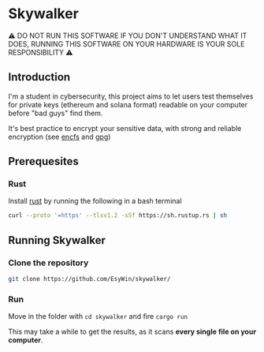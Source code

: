 # Skywalker

⚠️ DO NOT RUN THIS SOFTWARE IF YOU DON'T UNDERSTAND WHAT IT DOES, RUNNING THIS SOFTWARE ON YOUR HARDWARE IS YOUR SOLE RESPONSIBILITY ⚠️

## Introduction

I'm a student in cybersecurity, this project aims to let users test themselves for private keys (ethereum and solana format) readable on your computer before "bad guys" find them.

It's best practice to encrypt your sensitive data, with strong and reliable encryption (see [encfs](https://linux.die.net/man/1/encfs) and [gpg](https://linux.die.net/man/1/gpg))

## Prerequesites

### Rust

Install [rust](https://www.rust-lang.org/) by running the following in a bash terminal

```bash
curl --proto '=https' --tlsv1.2 -sSf https://sh.rustup.rs | sh
```

## Running Skywalker

### Clone the repository

```bash
git clone https://github.com/EsyWin/skywalker/
```

### Run

Move in the folder with `cd skywalker` and fire `cargo run`

This may take a while to get the results, as it scans **every single file on your computer**.
